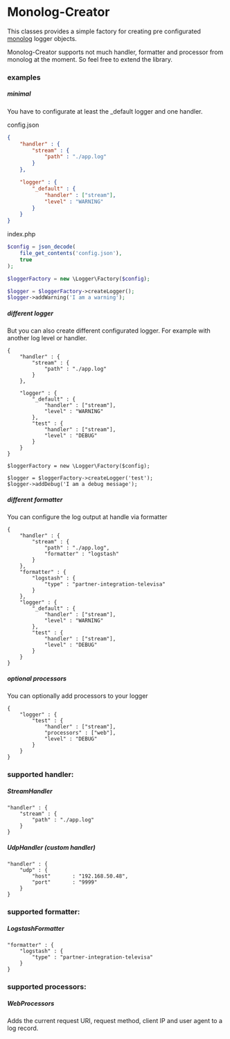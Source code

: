 # Monolog-Creator

This classes provides a simple factory for creating pre configurated [monolog](https://github.com/Seldaek/monolog) logger objects.

Monolog-Creator supports not much handler, formatter and processor from monolog at the moment. So feel free to extend the library.

### examples

##### minimal

You have to configurate at least the _default logger and one handler.

config.json
```json
{
    "handler" : {
        "stream" : {
            "path" : "./app.log"
        }
    },

    "logger" : {
        "_default" : {
            "handler" : ["stream"],
            "level" : "WARNING"
        }
    }
}
```

index.php
```php
$config = json_decode(
    file_get_contents('config.json'),
    true
);

$loggerFactory = new \Logger\Factory($config);

$logger = $loggerFactory->createLogger();
$logger->addWarning('I am a warning');
```

##### different logger

But you can also create different configurated logger. For example with
another log level or handler.

```
{
    "handler" : {
        "stream" : {
            "path" : "./app.log"
        }
    },

    "logger" : {
        "_default" : {
            "handler" : ["stream"],
            "level" : "WARNING"
        },
        "test" : {
            "handler" : ["stream"],
            "level" : "DEBUG"
        }
    }
}
```

```
$loggerFactory = new \Logger\Factory($config);

$logger = $loggerFactory->createLogger('test');
$logger->addDebug('I am a debug message');
```

##### different formatter

You can configure the log output at handle via formatter

```
{
    "handler" : {
        "stream" : {
            "path" : "./app.log",
            "formatter" : "logstash"
        }
    },
    "formatter" : {
        "logstash" : {
            "type" : "partner-integration-televisa"
        }
    },
    "logger" : {
        "_default" : {
            "handler" : ["stream"],
            "level" : "WARNING"
        },
        "test" : {
            "handler" : ["stream"],
            "level" : "DEBUG"
        }
    }
}
```

##### optional processors

You can optionally add processors to your logger

```
{
    "logger" : {
        "test" : {
            "handler" : ["stream"],
            "processors" : ["web"],
            "level" : "DEBUG"
        }
    }
}
```


### supported handler:

##### StreamHandler
```
"handler" : {
    "stream" : {
        "path" : "./app.log"
    }
}
```

##### UdpHandler (custom handler)
```
"handler" : {
    "udp" : {
        "host"       : "192.168.50.48",
        "port"       : "9999"
    }
}
```


### supported formatter:

##### LogstashFormatter
```
"formatter" : {
    "logstash" : {
        "type" : "partner-integration-televisa"
    }
}
```


### supported processors:

##### WebProcessors

Adds the current request URI, request method, client IP and user agent to a log record.
